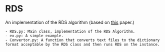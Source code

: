 # RDS
An implementation of the RDS algorithm (based on [this](https://www.aaai.org/Papers/AAAI/1996/AAAI96-027.pdf) paper.)

	- RDS.py: Main class, implementation of the RDS Algorithm.
	- ex.py: A simple example.
	- Convertor.py: A function that converts text files to the dictionary format acceptable by the RDS class and then runs RDS on the instance.